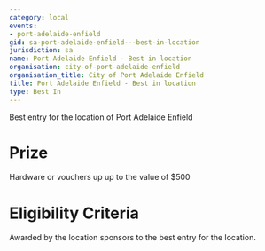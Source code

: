 ```yaml
---
category: local
events:
- port-adelaide-enfield
gid: sa-port-adelaide-enfield---best-in-location
jurisdiction: sa
name: Port Adelaide Enfield - Best in location
organisation: city-of-port-adelaide-enfield
organisation_title: City of Port Adelaide Enfield
title: Port Adelaide Enfield - Best in location
type: Best In
---
```


Best entry for the location of Port Adelaide Enfield

# Prize
Hardware or vouchers up up to the value of $500

# Eligibility Criteria
Awarded by the location sponsors to the best entry for the location.